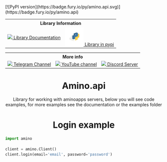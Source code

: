 <body>
	<table align="center">
    [![PyPI version](https://badge.fury.io/py/amino.api.svg)](https://badge.fury.io/py/amino.api)
		<tr> <th colspan="3">Library Information</th> </tr>
		<tr>
			<td>
				<a href='#'><img src="https://pbs.twimg.com/profile_images/525686734760067072/OhsWgbsr_400x400.png" height="30px">
				 Library Documentation</a>
			</td>
			<td>
				<a href='https://pypi.org/project/amino.api/'><img src="https://raw.githubusercontent.com/github/explore/666de02829613e0244e9441b114edb85781e972c/topics/pip/pip.png" height="60px">
				 Library in pypi</a>
			</td>
	</table>
	<table align="center">
		</tr>
		<tr> <th colspan="3">More info</th> </tr>
		<tr>
			<td>
				<a href="https://t.me/amino_api"><img src="https://upload.wikimedia.org/wikipedia/commons/8/82/Telegram_logo.svg" height="30px">
				 Telegram Channel</a>
			</td>
			<td>
				<a href="https://www.youtube.com/channel/UCNKEgQmAvt6dD7jeMLpte9Q"><img src="https://upload.wikimedia.org/wikipedia/commons/0/09/YouTube_full-color_icon_%282017%29.svg" height="30px">
				 YouTube channel</a>
			</td>
			<td>
				<a href="https://discord.gg/GtpUnsHHT4"><img src="https://www.svgrepo.com/show/353655/discord-icon.svg" height="30px">
				 Discord Server</a>
			</td>
		</tr>
	</table>
<h1 align="center">Amino.api</h1>
<p align="center">Library for working with aminoapps servers, below you will see code examples, for more examples see the documentation or the examples folder</p>
<h1 align="center">Login example</h1>

```python
import amino

client = amino.Client()
client.login(email='email', password='password')
```

</body>
